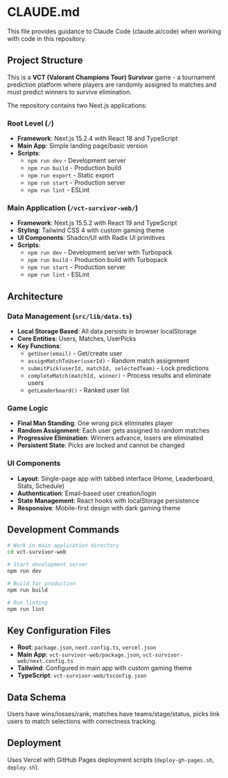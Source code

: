 # CLAUDE.md

This file provides guidance to Claude Code (claude.ai/code) when working with code in this repository.

## Project Structure

This is a **VCT (Valorant Champions Tour) Survivor** game - a tournament prediction platform where players are randomly assigned to matches and must predict winners to survive elimination.

The repository contains two Next.js applications:

### Root Level (`/`)
- **Framework**: Next.js 15.2.4 with React 18 and TypeScript
- **Main App**: Simple landing page/basic version
- **Scripts**: 
  - `npm run dev` - Development server
  - `npm run build` - Production build
  - `npm run export` - Static export
  - `npm run start` - Production server
  - `npm run lint` - ESLint

### Main Application (`/vct-survivor-web/`)
- **Framework**: Next.js 15.5.2 with React 19 and TypeScript
- **Styling**: Tailwind CSS 4 with custom gaming theme
- **UI Components**: Shadcn/UI with Radix UI primitives
- **Scripts**:
  - `npm run dev` - Development server with Turbopack
  - `npm run build` - Production build with Turbopack
  - `npm run start` - Production server
  - `npm run lint` - ESLint

## Architecture

### Data Management (`src/lib/data.ts`)
- **Local Storage Based**: All data persists in browser localStorage
- **Core Entities**: Users, Matches, UserPicks
- **Key Functions**:
  - `getUser(email)` - Get/create user
  - `assignMatchToUser(userId)` - Random match assignment
  - `submitPick(userId, matchId, selectedTeam)` - Lock predictions
  - `completeMatch(matchId, winner)` - Process results and eliminate users
  - `getLeaderboard()` - Ranked user list

### Game Logic
- **Final Man Standing**: One wrong pick eliminates player
- **Random Assignment**: Each user gets assigned to random matches
- **Progressive Elimination**: Winners advance, losers are eliminated
- **Persistent State**: Picks are locked and cannot be changed

### UI Components
- **Layout**: Single-page app with tabbed interface (Home, Leaderboard, Stats, Schedule)  
- **Authentication**: Email-based user creation/login
- **State Management**: React hooks with localStorage persistence
- **Responsive**: Mobile-first design with dark gaming theme

## Development Commands

```bash
# Work in main application directory
cd vct-survivor-web

# Start development server
npm run dev

# Build for production  
npm run build

# Run linting
npm run lint
```

## Key Configuration Files

- **Root**: `package.json`, `next.config.ts`, `vercel.json`
- **Main App**: `vct-survivor-web/package.json`, `vct-survivor-web/next.config.ts`
- **Tailwind**: Configured in main app with custom gaming theme
- **TypeScript**: `vct-survivor-web/tsconfig.json`

## Data Schema

Users have wins/losses/rank, matches have teams/stage/status, picks link users to match selections with correctness tracking.

## Deployment

Uses Vercel with GitHub Pages deployment scripts (`deploy-gh-pages.sh`, `deploy.sh`).